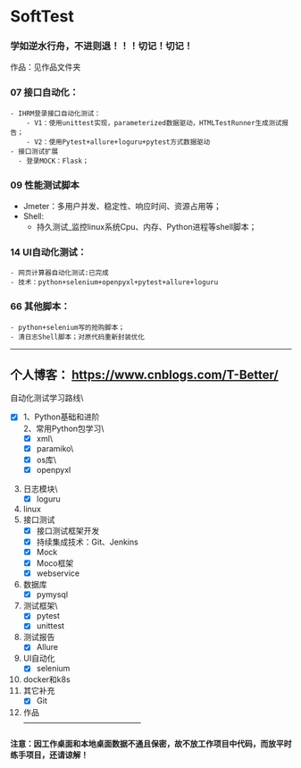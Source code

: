 # SoftTest
### 学如逆水行舟，不进则退！！！切记！切记！
作品：见作品文件夹

### 07 接口自动化：
    - IHRM登录接口自动化测试：
        - V1：使用unittest实现，parameterized数据驱动，HTMLTestRunner生成测试报告；
        - V2：使用Pytest+allure+loguru+pytest方式数据驱动
    - 接口测试扩展
      - 登录MOCK：Flask； 

### 09 性能测试脚本
  - Jmeter：多用户并发、稳定性、响应时间、资源占用等；
  - Shell:
    - 持久测试_监控linux系统Cpu、内存、Python进程等shell脚本；
  
### 14 UI自动化测试：
    - 网页计算器自动化测试:已完成
    - 技术：python+selenium+openpyxl+pytest+allure+loguru

### 66 其他脚本：
    - python+selenium写的抢购脚本；
    - 清日志Shell脚本；对原代码重新封装优化
---------------------------
个人博客：
https://www.cnblogs.com/T-Better/
----------------------------
自动化测试学习路线\
+ [x] 1、Python基础和进阶\
2、常用Python包学习\
    + [x] xml\
    + [x] paramiko\
    + [x] os库\
    + [x] openpyxl
3. 日志模块\
    + [x] loguru
4. linux
5. 接口测试
    + [x]  接口测试框架开发
    + [x]  持续集成技术：Git、Jenkins
    + [x]  Mock
    + [x]  Moco框架
    + [x]  webservice
6. 数据库
    + [x] pymysql
7. 测试框架\
    + [x] pytest
    + [x] unittest
8. 测试报告
    + [x] Allure
9. UI自动化
    + [x] selenium
10. docker和k8s
11. 其它补充
    + [x] Git
12. 作品\
———————————————
#### 注意：因工作桌面和本地桌面数据不通且保密，故不放工作项目中代码，而放平时练手项目，还请谅解！
